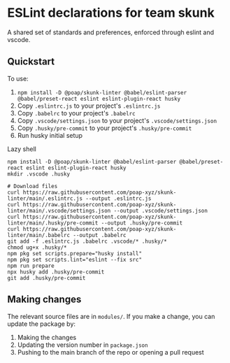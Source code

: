 # ESLint declarations for team skunk

A shared set of standards and preferences, enforced through eslint and vscode.

## Quickstart

To use:

1. `npm install -D @poap/skunk-linter @babel/eslint-parser @babel/preset-react eslint eslint-plugin-react husky`
1. Copy `.eslintrc.js` to your project's `.eslintrc.js`
1. Copy `.babelrc` to your project's `.babelrc`
1. Copy `.vscode/settings.json` to your project's `.vscode/settings.json`
1. Copy `.husky/pre-commit` to your project's `.husky/pre-commit`
1. Run husky initial setup

Lazy shell

```shell
npm install -D @poap/skunk-linter @babel/eslint-parser @babel/preset-react eslint eslint-plugin-react husky
mkdir .vscode .husky

# Download files
curl https://raw.githubusercontent.com/poap-xyz/skunk-linter/main/.eslintrc.js --output .eslintrc.js
curl https://raw.githubusercontent.com/poap-xyz/skunk-linter/main/.vscode/settings.json --output .vscode/settings.json
curl https://raw.githubusercontent.com/poap-xyz/skunk-linter/main/.husky/pre-commit --output .husky/pre-commit
curl https://raw.githubusercontent.com/poap-xyz/skunk-linter/main/.babelrc --output .babelrc
git add -f .eslintrc.js .babelrc .vscode/* .husky/*
chmod ug+x .husky/*
npm pkg set scripts.prepare="husky install"
npm pkg set scripts.lint="eslint --fix src"
npm run prepare
npx husky add .husky/pre-commit
git add .husky/pre-commit
```

## Making changes

The relevant source files are in `modules/`. If you make a change, you can update the package by:

1. Making the changes
1. Updating the version number in `package.json`
1. Pushing to the main branch of the repo or opening a pull request
